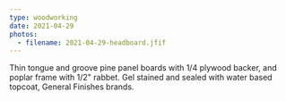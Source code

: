 ```yaml
---
type: woodworking
date: 2021-04-29
photos:
  - filename: 2021-04-29-headboard.jfif
---
```


Thin tongue and groove pine panel boards with 1/4 plywood backer, and poplar
frame with 1/2" rabbet. Gel stained and sealed with water based topcoat, General
Finishes brands.
